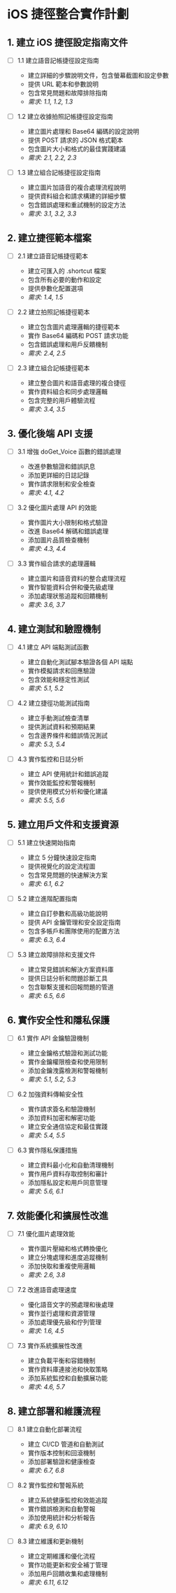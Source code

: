 # iOS 捷徑整合實作計劃

## 1. 建立 iOS 捷徑設定指南文件

- [ ] 1.1 建立語音記帳捷徑設定指南
  - 建立詳細的步驟說明文件，包含螢幕截圖和設定參數
  - 提供 URL 範本和參數說明
  - 包含常見問題和故障排除指南
  - _需求: 1.1, 1.2, 1.3_

- [ ] 1.2 建立收據拍照記帳捷徑設定指南
  - 建立圖片處理和 Base64 編碼的設定說明
  - 提供 POST 請求的 JSON 格式範本
  - 包含圖片大小和格式的最佳實踐建議
  - _需求: 2.1, 2.2, 2.3_

- [ ] 1.3 建立組合記帳捷徑設定指南
  - 建立圖片加語音的複合處理流程說明
  - 提供資料組合和請求構建的詳細步驟
  - 包含錯誤處理和重試機制的設定方法
  - _需求: 3.1, 3.2, 3.3_

## 2. 建立捷徑範本檔案

- [ ] 2.1 建立語音記帳捷徑範本
  - 建立可匯入的 .shortcut 檔案
  - 包含所有必要的動作和設定
  - 提供參數化配置選項
  - _需求: 1.4, 1.5_

- [ ] 2.2 建立拍照記帳捷徑範本
  - 建立包含圖片處理邏輯的捷徑範本
  - 實作 Base64 編碼和 POST 請求功能
  - 包含錯誤處理和用戶反饋機制
  - _需求: 2.4, 2.5_

- [ ] 2.3 建立組合記帳捷徑範本
  - 建立整合圖片和語音處理的複合捷徑
  - 實作資料組合和同步處理邏輯
  - 包含完整的用戶體驗流程
  - _需求: 3.4, 3.5_

## 3. 優化後端 API 支援

- [ ] 3.1 增強 doGet_Voice 函數的錯誤處理
  - 改進參數驗證和錯誤訊息
  - 添加更詳細的日誌記錄
  - 實作請求限制和安全檢查
  - _需求: 4.1, 4.2_

- [ ] 3.2 優化圖片處理 API 的效能
  - 實作圖片大小限制和格式驗證
  - 改進 Base64 解碼和錯誤處理
  - 添加圖片品質檢查機制
  - _需求: 4.3, 4.4_

- [ ] 3.3 實作組合請求的處理邏輯
  - 建立圖片和語音資料的整合處理流程
  - 實作智能資料合併和優先級處理
  - 添加處理狀態追蹤和回饋機制
  - _需求: 3.6, 3.7_

## 4. 建立測試和驗證機制

- [ ] 4.1 建立 API 端點測試函數
  - 建立自動化測試腳本驗證各個 API 端點
  - 實作模擬請求和回應驗證
  - 包含效能和穩定性測試
  - _需求: 5.1, 5.2_

- [ ] 4.2 建立捷徑功能測試指南
  - 建立手動測試檢查清單
  - 提供測試資料和預期結果
  - 包含邊界條件和錯誤情況測試
  - _需求: 5.3, 5.4_

- [ ] 4.3 實作監控和日誌分析
  - 建立 API 使用統計和錯誤追蹤
  - 實作效能監控和警報機制
  - 提供使用模式分析和優化建議
  - _需求: 5.5, 5.6_

## 5. 建立用戶文件和支援資源

- [ ] 5.1 建立快速開始指南
  - 建立 5 分鐘快速設定指南
  - 提供視覺化的設定流程圖
  - 包含常見問題的快速解決方案
  - _需求: 6.1, 6.2_

- [ ] 5.2 建立進階配置指南
  - 建立自訂參數和高級功能說明
  - 提供 API 金鑰管理和安全設定指南
  - 包含多帳戶和團隊使用的配置方法
  - _需求: 6.3, 6.4_

- [ ] 5.3 建立故障排除和支援文件
  - 建立常見錯誤和解決方案資料庫
  - 提供日誌分析和問題診斷工具
  - 包含聯繫支援和回報問題的管道
  - _需求: 6.5, 6.6_

## 6. 實作安全性和隱私保護

- [ ] 6.1 實作 API 金鑰驗證機制
  - 建立金鑰格式驗證和測試功能
  - 實作金鑰權限檢查和使用限制
  - 添加金鑰洩露檢測和警報機制
  - _需求: 5.1, 5.2, 5.3_

- [ ] 6.2 加強資料傳輸安全性
  - 實作請求簽名和驗證機制
  - 添加資料加密和解密功能
  - 建立安全通信協定和最佳實踐
  - _需求: 5.4, 5.5_

- [ ] 6.3 實作隱私保護措施
  - 建立資料最小化和自動清理機制
  - 實作用戶資料存取控制和審計
  - 添加隱私設定和用戶同意管理
  - _需求: 5.6, 6.1_

## 7. 效能優化和擴展性改進

- [ ] 7.1 優化圖片處理效能
  - 實作圖片壓縮和格式轉換優化
  - 建立分塊處理和進度追蹤機制
  - 添加快取和重複使用邏輯
  - _需求: 2.6, 3.8_

- [ ] 7.2 改進語音處理速度
  - 優化語音文字的預處理和後處理
  - 實作並行處理和資源管理
  - 添加處理優先級和佇列管理
  - _需求: 1.6, 4.5_

- [ ] 7.3 實作系統擴展性改進
  - 建立負載平衡和容錯機制
  - 實作資料庫連接池和快取策略
  - 添加系統監控和自動擴展功能
  - _需求: 4.6, 5.7_

## 8. 建立部署和維護流程

- [ ] 8.1 建立自動化部署流程
  - 建立 CI/CD 管道和自動測試
  - 實作版本控制和回滾機制
  - 添加部署驗證和健康檢查
  - _需求: 6.7, 6.8_

- [ ] 8.2 實作監控和警報系統
  - 建立系統健康監控和效能追蹤
  - 實作錯誤檢測和自動警報
  - 添加使用統計和分析報告
  - _需求: 6.9, 6.10_

- [ ] 8.3 建立維護和更新機制
  - 建立定期維護和優化流程
  - 實作功能更新和安全補丁管理
  - 添加用戶回饋收集和處理機制
  - _需求: 6.11, 6.12_